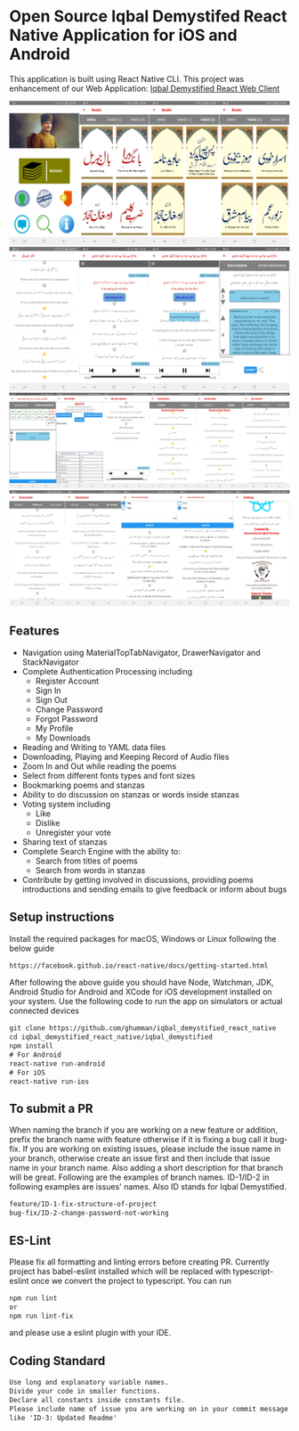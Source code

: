 # Open Source Iqbal Demystifed React Native Application for iOS and Android

This application is built using React Native CLI. This project was enhancement of our Web Application: [Iqbal Demystified React Web Client](http://iqbal-demystified-react.herokuapp.com)

![First Set of Screenshots](/iqbal_demystified/src/assets/screenshots1.png)
![Second Set of Screenshots](/iqbal_demystified/src/assets/screenshots2.png)
![Third Set of Screenshots](/iqbal_demystified/src/assets/screenshots3.png)
![Forth Set of Screenshots](/iqbal_demystified/src/assets/screenshots4.png)

## Features

- Navigation using MaterialTopTabNavigator, DrawerNavigator and StackNavigator
- Complete Authentication Processing including
  - Register Account
  - Sign In
  - Sign Out
  - Change Password
  - Forgot Password
  - My Profile
  - My Downloads
- Reading and Writing to YAML data files
- Downloading, Playing and Keeping Record of Audio files
- Zoom In and Out while reading the poems
- Select from different fonts types and font sizes
- Bookmarking poems and stanzas
- Ability to do discussion on stanzas or words inside stanzas
- Voting system including
  - Like
  - Dislike
  - Unregister your vote
- Sharing text of stanzas
- Complete Search Engine with the ability to:
  - Search from titles of poems
  - Search from words in stanzas
- Contribute by getting involved in discussions, providing poems introductions and sending emails to give feedback or inform about bugs

## Setup instructions

Install the required packages for macOS, Windows or Linux following the below guide

```
https://facebook.github.io/react-native/docs/getting-started.html
```

After following the above guide you should have Node, Watchman, JDK, Android Studio for Android and XCode for iOS development installed on your system. Use the following code to run the app on simulators or actual connected devices

```
git clone https://github.com/ghumman/iqbal_demystified_react_native
cd iqbal_demystified_react_native/iqbal_demystified
npm install
# For Android
react-native run-android
# For iOS
react-native run-ios
```

## To submit a PR

When naming the branch if you are working on a new feature or addition, prefix the branch name with feature otherwise if it is fixing a bug call it bug-fix. If you are working on existing issues, please include the issue name in your branch, otherwise create an issue first and then include that issue name in your branch name. Also adding a short description for that branch will be great. Following are the examples of branch names. ID-1/ID-2 in following examples are issues' names. Also ID stands for Iqbal Demystified.
```
feature/ID-1-fix-structure-of-project
bug-fix/ID-2-change-password-not-working
```

## ES-Lint

Please fix all formatting and linting errors before creating PR. Currently project has babel-eslint installed which will be replaced with typescript-eslint once we convert the project to typescript. You can run 
```
npm run lint
or 
npm run lint-fix
``` 
and please use a eslint plugin with your IDE.

## Coding Standard

```
Use long and explanatory variable names.
Divide your code in smaller functions.
Declare all constants inside constants file.
Please include name of issue you are working on in your commit message like 'ID-3: Updated Readme'
```


